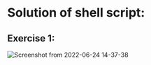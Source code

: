 # Solution of shell script:

## Exercise 1:
![Screenshot from 2022-06-24 14-37-38](https://user-images.githubusercontent.com/78868769/175503113-bdf09869-3c52-4298-b659-457d242c1361.png)


